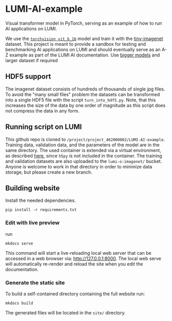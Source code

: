 # LUMI-AI-example
Visual transformer model in PyTorch, serving as an example of how to run AI applications on LUMI. 

We use the [`torchvision vit_b_16`](https://pytorch.org/vision/main/models/generated/torchvision.models.vit_b_16.html#torchvision.models.vit_b_16) model and train it with the [tiny-imagenet](https://image-net.org/download-images.php) dataset. This project is meant to provide a sandbox for testing and benchmarking AI applications on LUMI and should eventually serve as an A-Z example as part of the LUMI AI documentation.
Use [bigger models](https://pytorch.org/vision/main/models/vision_transformer.html) and larger dataset if required

## HDF5 support
The imagenet dataset consists of hundreds of thousands of single jpg files. To avoid the "many small files" problem the datasets can be transformed into a single HDF5 file with the script `turn_into_hdf5.py`. Note, that this increases the size of the data by one order of magnitude as this script does not compress the data in any form. 

## Running script on LUMI
This github repo is cloned to `/project/project_462000002/LUMI-AI-example`. Training data, validation data, and the parameters of the model are in the same directory. The used container is extended via a virtual environment, as described [here](https://github.com/Lumi-supercomputer/Getting_Started_with_AI_workshop/blob/main/07_Extending_containers_with_virtual_environments_for_faster_testing/examples/extending_containers_with_venv.md), since `h5py` is not included in the container. The training and validation datasets are also uploaded to the `lumi-o:imagenet/` bucket. Anyone is welcome to work in that directory in order to minimize data storage, but please create a new branch.


## Building website

Install the needed dependencies.

```
pip install -r requirements.txt
```

### Edit with live preview

run 

```
mkdocs serve
```

This command will start a live-reloading local web server that can be accessed
in a web browser via: http://127.0.0.1:8000. The local web serve will 
automatically re-render and reload the site when you edit the documentation.


### Generate the static site

To build a self-contained directory containing the full website run:

```
mkdocs build
```

The generated files will be located in the `site/` directory.
